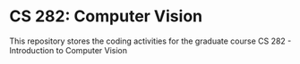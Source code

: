 # CS 282: Computer Vision

This repository stores the coding activities for the graduate course CS 282 - Introduction to Computer Vision